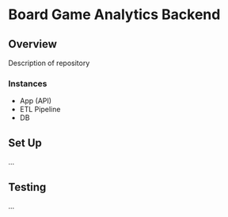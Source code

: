 # Board Game Analytics Backend

## Overview

Description of repository

### Instances

- App (API)
- ETL Pipeline
- DB

## Set Up

...

## Testing

...